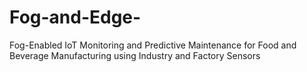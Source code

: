# Fog-and-Edge-
Fog-Enabled IoT Monitoring and Predictive  Maintenance for Food and Beverage Manufacturing  using Industry and Factory Sensors
